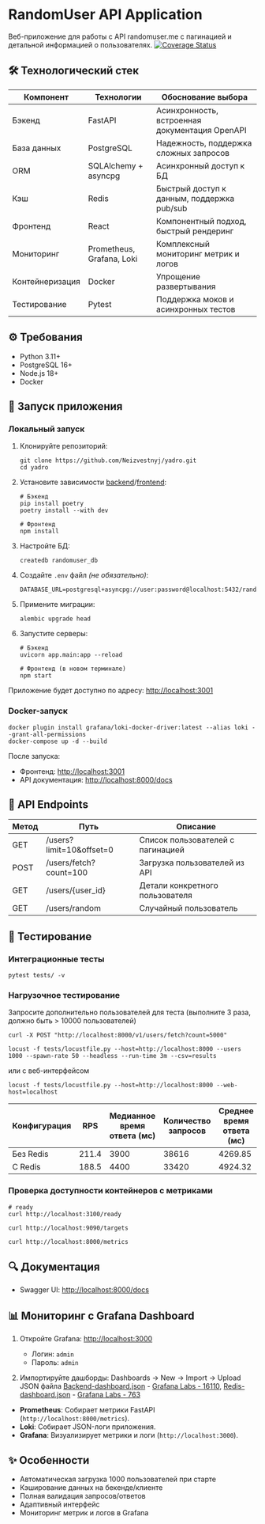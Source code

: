 # RandomUser API Application

Веб-приложение для работы с API randomuser.me с пагинацией и детальной информацией о
пользователях. [![Coverage Status](https://coveralls.io/repos/github/Neizvestnyj/yadro/badge.svg?branch=master)](https://coveralls.io/github/Neizvestnyj/yadro?branch=master)

## 🛠 Технологический стек

| Компонент       | Технологии                | Обоснование выбора                             |
|-----------------|---------------------------|------------------------------------------------|
| Бэкенд          | FastAPI                   | Асинхронность, встроенная документация OpenAPI |
| База данных     | PostgreSQL                | Надежность, поддержка сложных запросов         |
| ORM             | SQLAlchemy + asyncpg      | Асинхронный доступ к БД                        |
| Кэш             | Redis                     | Быстрый доступ к данным, поддержка pub/sub     |
| Фронтенд        | React                     | Компонентный подход, быстрый рендеринг         |
| Мониторинг      | Prometheus, Grafana, Loki | Комплексный мониторинг метрик и логов          |
| Контейнеризация | Docker                    | Упрощение развертывания                        |
| Тестирование    | Pytest                    | Поддержка моков и асинхронных тестов           |

## ⚙️ Требования

- Python 3.11+
- PostgreSQL 16+
- Node.js 18+
- Docker

## 🚀 Запуск приложения

### Локальный запуск

1. Клонируйте репозиторий:
   ```shell
   git clone https://github.com/Neizvestnyj/yadro.git
   cd yadro
   ```

2. Установите зависимости [backend](backend)/[frontend](frontend):
   ```shell
   # Бэкенд
   pip install poetry
   poetry install --with dev
   
   # Фронтенд
   npm install
   ```

3. Настройте БД:
   ```shell
   createdb randomuser_db
   ```

4. Создайте `.env` файл *(не обязательно)*:
   ```env
   DATABASE_URL=postgresql+asyncpg://user:password@localhost:5432/randomuser_db
   ```

5. Примените миграции:
   ```shell
   alembic upgrade head
   ```

6. Запустите серверы:
   ```shell
   # Бэкенд
   uvicorn app.main:app --reload
   
   # Фронтенд (в новом терминале)
   npm start
   ```

Приложение будет доступно по адресу: [http://localhost:3001](http://localhost:3001)

### Docker-запуск

```shell
docker plugin install grafana/loki-docker-driver:latest --alias loki --grant-all-permissions
docker-compose up -d --build
```

После запуска:

- Фронтенд: [http://localhost:3001](http://localhost:3001)
- API документация: [http://localhost:8000/docs](http://localhost:8000/docs)

## 📡 API Endpoints

| Метод | Путь                     | Описание                          |
|-------|--------------------------|-----------------------------------|
| GET   | /users?limit=10&offset=0 | Список пользователей с пагинацией |
| POST  | /users/fetch?count=100   | Загрузка пользователей из API     |
| GET   | /users/{user_id}         | Детали конкретного пользователя   |
| GET   | /users/random            | Случайный пользователь            |

## 🧪 Тестирование

### Интеграционные тесты

```shell
pytest tests/ -v
```

### Нагрузочное тестирование

Запросите дополнительно пользователей для теста (выполните 3 раза, должно быть > 10000 пользователей)

```shell
curl -X POST "http://localhost:8000/v1/users/fetch?count=5000"
```

```shell
locust -f tests/locustfile.py --host=http://localhost:8000 --users 1000 --spawn-rate 50 --headless --run-time 3m --csv=results
```

или с веб-интерфейсом

```shell
locust -f tests/locustfile.py --host=http://localhost:8000 --web-host=localhost
```

| Конфигурация | RPS   | Медианное время ответа (мс) | Количество запросов | Среднее время ответа (мс) |
|--------------|-------|-----------------------------|---------------------|---------------------------|
| Без Redis    | 211.4 | 3900                        | 38616               | 4269.85                   |
| С Redis      | 188.5 | 4400                        | 33420               | 4924.32                   |

### Проверка доступности контейнеров с метриками

```shell
# ready
curl http://localhost:3100/ready

curl http://localhost:9090/targets

curl http://localhost:8000/metrics
```

## 🔍 Документация

- Swagger UI: [http://localhost:8000/docs](http://localhost:8000/docs)

## 📊 Мониторинг с Grafana Dashboard

1. Откройте Grafana: [http://localhost:3000](http://localhost:3000)
    - Логин: `admin`
    - Пароль: `admin`

2. Импортируйте дашборды:
   Dashboards → New → Import → Upload JSON
   файла [Backend-dashboard.json](backend/monitoring/grafana/Backend-dashboard.json) - [Grafana Labs - 16110](https://grafana.com/grafana/dashboards/16110-fastapi-observability/), [Redis-dashboard.json](backend/monitoring/grafana/Redis-dashboard.json) - [Grafana Labs - 763](https://grafana.com/grafana/dashboards/763-redis-dashboard-for-prometheus-redis-exporter-1-x/)

- **Prometheus**: Собирает метрики FastAPI (`http://localhost:8000/metrics`).
- **Loki**: Собирает JSON-логи приложения.
- **Grafana**: Визуализирует метрики и логи (`http://localhost:3000`).

## ✨ Особенности

- Автоматическая загрузка 1000 пользователей при старте
- Кэширование данных на бекенде/клиенте
- Полная валидация запросов/ответов
- Адаптивный интерфейс
- Мониторинг метрик и логов в Grafana
